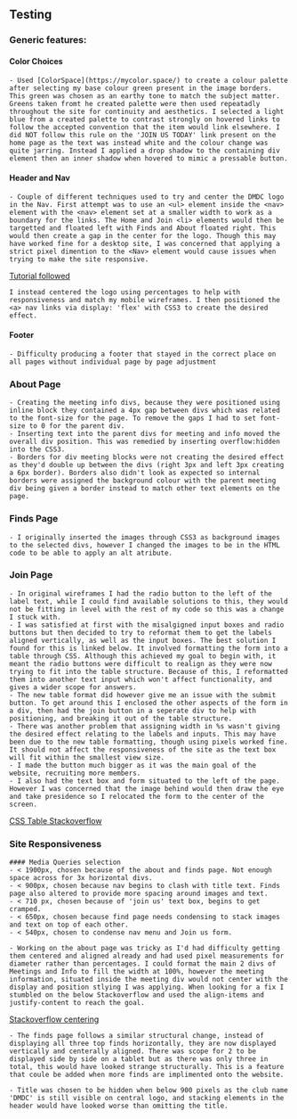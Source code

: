 ## Testing

### Generic features:

#### Color Choices

    - Used [ColorSpace](https://mycolor.space/) to create a colour palette after selecting my base colour green present in the image borders. This green was chosen as an earthy tone to match the subject matter. Greens taken fromt he created palette were then used repeatadly throughout the site for continuity and aesthetics. I selected a light blue from a created palette to contrast strongly on hovered links to follow the accepted convention that the item would link elsewhere. I did NOT follow this rule on the 'JOIN US TODAY' link present on the home page as the text was instead white and the colour change was quite jarring. Instead I applied a drop shadow to the containing div element then an inner shadow when hovered to mimic a pressable button.

#### Header and Nav
    - Couple of different techniques used to try and center the DMDC logo in the Nav. First attempt was to use an <ul> element inside the <nav> element with the <nav> element set at a smaller width to work as a boundary for the links. The Home and Join <li> elements would then be targetted and floated left with Finds and About floated right. This would then create a gap in the center for the logo. Though this may have worked fine for a desktop site, I was concerned that applying a strict pixel dimention to the <Nav> element would cause issues when trying to make the site responsive.
[Tutorial followed](https://youtu.be/hp-LP8Nv18s) 

    I instead centered the logo using percentages to help with responsiveness and match my mobile wireframes. I then positioned the <a> nav links via display: 'flex' with CSS3 to create the desired effect.

#### Footer
    - Difficulty producing a footer that stayed in the correct place on all pages without individual page by page adjustment

### About Page
    - Creating the meeting info divs, because they were positioned using inline block they contained a 4px gap between divs which was related to the font-size for the page. To remove the gaps I had to set font-size to 0 for the parent div.
    - Inserting text into the parent divs for meeting and info moved the overall div position. This was remedied by inserting overflow:hidden into the CSS3.
    - Borders for div meeting blocks were not creating the desired effect as they'd double up between the divs (right 3px and left 3px creating a 6px border). Borders also didn't look as expected so internal borders were assigned the background colour with the parent meeting div being given a border instead to match other text elements on the page.

### Finds Page
    - I originally inserted the images through CSS3 as background images to the selected divs, however I changed the images to be in the HTML code to be able to apply an alt atribute.

### Join Page
    - In original wireframes I had the radio button to the left of the label text, while I could find available solutions to this, they would not be fitting in level with the rest of my code so this was a change I stuck with.
    - I was satisfied at first with the misalgigned input boxes and radio buttons but then decided to try to reformat them to get the labels aligned vertically, as well as the input boxes. The best solution I found for this is linked below. It involved formatting the form into a table through CSS. Although this achieved my goal to begin with, it meant the radio buttons were difficult to realign as they were now trying to fit into the table structure. Because of this, I reformatted them into another text input which won't affect functionality, and gives a wider scope for answers.
    - The new table format did however give me an issue with the submit button. To get around this I enclosed the other aspects of the form in a div, then had the join button in a seperate div to help with positioning, and breaking it out of the table structure.
    - There was another problem that assigning width in %s wasn't giving the desired effect relating to the labels and inputs. This may have been due to the new table formatting, though using pixels worked fine. It should not affect the responsiveness of the site as the text box will fit within the smallest view size.
    - I made the button much bigger as it was the main goal of the website, recruiting more members.
    - I also had the text box and form situated to the left of the page. However I was concerned that the image behind would then draw the eye and take presidence so I relocated the form to the center of the screen.
[CSS Table Stackoverflow](https://stackoverflow.com/questions/4309950/how-to-align-input-forms-in-html)

### Site Responsiveness

    #### Media Queries selection
    - < 1900px, chosen because of the about and finds page. Not enough space across for 3x horizontal divs. 
    - < 900px, chosen because nav begins to clash with title text. Finds page also altered to provide more spacing around images and text.
    - < 710 px, chosen because of 'join us' text box, begins to get cramped.
    - < 650px, chosen because find page needs condensing to stack images and text on top of each other.
    - < 540px, chosen to condense nav menu and Join us form.

    - Working on the about page was tricky as I'd had difficulty getting them centered and aligned already and had used pixel measurements for diameter rather than percentages. I could format the main 2 divs of Meetings and Info to fill the width at 100%, however the meeting information, situated inside the meeting div would not center with the display and position stlying I was applying. When looking for a fix I stumbled on the below Stackoverflow and used the align-items and justify-content to reach the goal.
[Stackoverflow centering](https://stackoverflow.com/questions/4980525/css-center-display-inline-block)

    - The finds page follows a similar structural change, instead of displaying all three top finds horizontally, they are now displayed vertically and centerally aligned. There was scope for 2 to be displayed side by side on a tablet but as there was only three in total, this would have looked strange structurally. This is a feature that coule be added when more finds are implimented onto the website.

    - Title was chosen to be hidden when below 900 pixels as the club name 'DMDC' is still visible on central logo, and stacking elements in the header would have looked worse than omitting the title.
